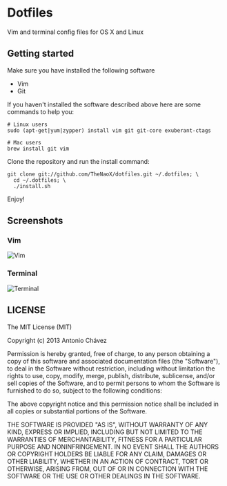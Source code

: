 # Dotfiles

Vim and terminal config files for OS X and Linux


## Getting started

Make sure you have installed the following software

* Vim
* Git

If you haven't installed the software described above here are some commands to help you:

    # Linux users
    sudo (apt-get|yum|zypper) install vim git git-core exuberant-ctags

    # Mac users
    brew install git vim

Clone the repository and run the install command:

    git clone git://github.com/TheNaoX/dotfiles.git ~/.dotfiles; \
      cd ~/.dotfiles; \
      ./install.sh

Enjoy!

## Screenshots

### Vim

![Vim](http://s23.postimg.org/7fchn6wrv/Screen_Shot_2013_11_23_at_2_20_21_PM.png)

### Terminal

![Terminal](http://s21.postimg.org/6m4xs27g7/Screen_Shot_2013_11_23_at_2_25_46_PM.png)

## LICENSE

The MIT License (MIT)

Copyright (c) 2013 Antonio Chávez

Permission is hereby granted, free of charge, to any person obtaining a copy
of this software and associated documentation files (the "Software"), to deal
in the Software without restriction, including without limitation the rights
to use, copy, modify, merge, publish, distribute, sublicense, and/or sell
copies of the Software, and to permit persons to whom the Software is
furnished to do so, subject to the following conditions:

The above copyright notice and this permission notice shall be included in
all copies or substantial portions of the Software.

THE SOFTWARE IS PROVIDED "AS IS", WITHOUT WARRANTY OF ANY KIND, EXPRESS OR
IMPLIED, INCLUDING BUT NOT LIMITED TO THE WARRANTIES OF MERCHANTABILITY,
FITNESS FOR A PARTICULAR PURPOSE AND NONINFRINGEMENT. IN NO EVENT SHALL THE
AUTHORS OR COPYRIGHT HOLDERS BE LIABLE FOR ANY CLAIM, DAMAGES OR OTHER
LIABILITY, WHETHER IN AN ACTION OF CONTRACT, TORT OR OTHERWISE, ARISING FROM,
OUT OF OR IN CONNECTION WITH THE SOFTWARE OR THE USE OR OTHER DEALINGS IN
THE SOFTWARE.

